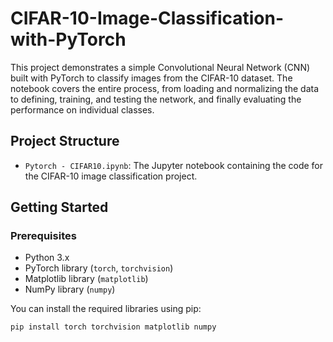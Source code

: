 # CIFAR-10-Image-Classification-with-PyTorch
This project demonstrates a simple Convolutional Neural Network (CNN) built with PyTorch to classify images from the CIFAR-10 dataset. The notebook covers the entire process, from loading and normalizing the data to defining, training, and testing the network, and finally evaluating the performance on individual classes.

## Project Structure

- `Pytorch - CIFAR10.ipynb`: The Jupyter notebook containing the code for the CIFAR-10 image classification project.

## Getting Started

### Prerequisites

- Python 3.x
- PyTorch library (`torch`, `torchvision`)
- Matplotlib library (`matplotlib`)
- NumPy library (`numpy`)

You can install the required libraries using pip:

```bash
pip install torch torchvision matplotlib numpy
